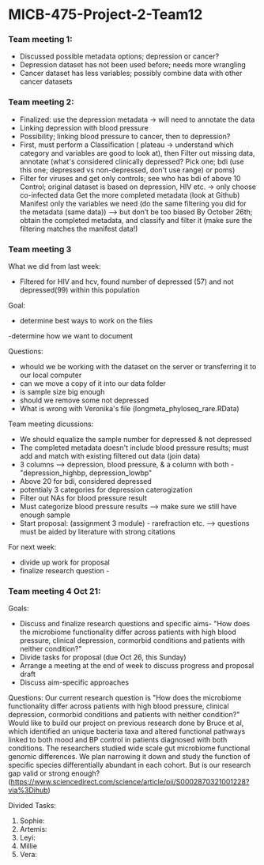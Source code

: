# MICB-475-Project-2-Team12

### Team meeting 1:
- Discussed possible metadata options; depression or cancer?
- Depression dataset has not been used before; needs more wrangling
- Cancer dataset has less variables; possibly combine data with other cancer datasets

### Team meeting 2: 
- Finalized: use the depression metadata → will need to annotate the data
- Linking depression with blood pressure
- Possibility; linking blood pressure to cancer, then to depression?
- First, must perform a Classification ( plateau → understand which category and variables are good to look at), then Filter out missing data, annotate (what's considered clinically depressed? Pick one; bdi (use this one; depressed vs non-depressed, don't use range) or poms)
- Filter for viruses and get only controls; see who has bdi of above 10
Control; original dataset is based on depression, HIV etc. → only choose co-infected data
Get the more completed metadata (look at Github)
Manifest only the variables we need (do the same filtering you did for the metadata (same data)) --> but don’t be too biased 
By October 26th; obtain the completed metadata, and classify and filter it (make sure the filtering matches the manifest data!)

### Team meeting 3
What we did from last week:
- Filtered for HIV and hcv, found number of depressed (57) and not depressed(99) within this population

Goal: 

- determine best ways to work on the files

-determine how we want to document

Questions:
- whould we be working with the dataset on the server or transferring it to our local computer
- can we move a copy of it into our data folder
- is sample size big enough
- should we remove some not depressed
- What is wrong with Veronika's file (longmeta_phyloseq_rare.RData)

Team meeting dicussions:
- We should equalize the sample number for depressed & not depressed
- The completed metadata doesn't include blood pressure results; must add and match with existing filtered out data (join data)
- 3 columns --> depression, blood pressure, & a column with both - "depression_highbp, depression_lowbp"
- Above 20 for bdi, considered depressed
- potentialy 3 categories for depression caterogization
- Filter out NAs for blood pressure result
- Must categorize blood pressure results --> make sure we still have enough sample
- Start proposal: (assignment 3 module) -  rarefraction etc. --> questions must be aided by literature with strong citations

For next week:
- divide up work for proposal
- finalize research question -

### Team meeting 4 Oct 21:

Goals:
- Discuss and finalize research questions and specific aims- "How does the microbiome functionality differ across patients with high blood pressure, clinical depression, cormorbid conditions and patients with neither condition?" 
- Divide tasks for proposal (due Oct 26, this Sunday)
- Arrange a meeting at the end of week to discuss progress and proposal draft
- Discuss aim-specific approaches
  
Questions:
Our current research question is "How does the microbiome functionality differ across patients with high blood pressure, clinical depression, cormorbid conditions and patients with neither condition?" Would like to build our project on previous research done by Bruce et al, which identified an unique bacteria taxa and altered functional pathways linked to both mood and BP control in patients diagnosed with both conditions. The researchers studied wide scale gut microbiome functional genomic differences. We plan narrowing it down and study the function of specific species differentially abundant in each cohort. But is our research gap valid or strong enough? (https://www.sciencedirect.com/science/article/pii/S0002870321001228?via%3Dihub)

Divided Tasks:
1. Sophie: 
2. Artemis:
3. Leyi:
4. Millie
5. Vera:

